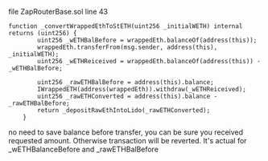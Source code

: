 file ZapRouterBase.sol line 43
```
function _convertWrappedEthToStETH(uint256 _initialWETH) internal returns (uint256) {
        uint256 _wETHBalBefore = wrappedEth.balanceOf(address(this));
        wrappedEth.transferFrom(msg.sender, address(this), _initialWETH);
        uint256 _wETHReiceived = wrappedEth.balanceOf(address(this)) - _wETHBalBefore;

        uint256 _rawETHBalBefore = address(this).balance;
        IWrappedETH(address(wrappedEth)).withdraw(_wETHReiceived);
        uint256 _rawETHConverted = address(this).balance - _rawETHBalBefore;
        return _depositRawEthIntoLido(_rawETHConverted);
    }
```

no need to save balance before transfer, you can be sure you received requested amount. Otherwise transaction will be reverted. It's actual for _wETHBalanceBefore and _rawETHBalBefore